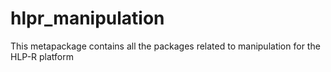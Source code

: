 # hlpr_manipulation

This metapackage contains all the packages related to manipulation for the HLP-R platform

